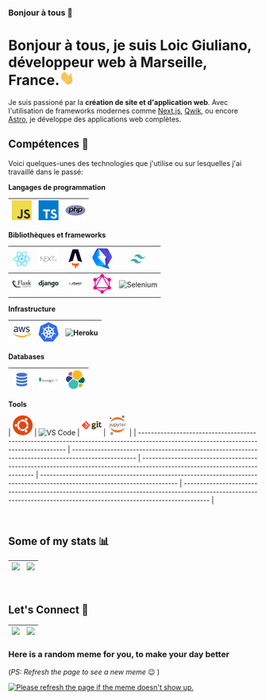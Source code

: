 ### Bonjour à tous 👋

<h1>Bonjour à tous, je suis Loic Giuliano, développeur web à Marseille, France.<img  src="https://raw.githubusercontent.com/ABSphreak/ABSphreak/master/gifs/Hi.gif" width="30px"></h1>

Je suis passioné par la **création de site et d'application web**. Avec l'utilisation de frameworks modernes comme <a href="https://nextjs.org/">Next.js</a>, <a href="https://qwik.dev/">Qwik</a>, ou encore <a href="https://astro.build/">Astro<a>, je développe des applications web complètes.

## Compétences :muscle:

Voici quelques-unes des technologies que j'utilise ou sur lesquelles j'ai travaillé dans le passé:

**Langages de programmation**

| <img alt="JS" title="JavaScript" width="40px" src="https://raw.githubusercontent.com/github/explore/master/topics/javascript/javascript.png"> | <img alt="Typescript" title="Typescript" width="40px" src="https://raw.githubusercontent.com/github/explore/main/topics/typescript/typescript.png"> | <img title="PHP" alt="PHP" width="40px" src="https://raw.githubusercontent.com/github/explore/main/topics/php/php.png"> |
| --------------------------------------------------------------------------------------------------------------------------------------------- | --------------------------------------------------------------------------------------------------------------------------------------------------- | ----------------------------------------------------------------------------------------------------------------------- |

**Bibliothèques et frameworks**

| <img title="React" alt="React" width="40px" src="https://raw.githubusercontent.com/github/explore/master/topics/react/react.png"> | <img title="Nextjs" alt="Nextjs" width="40px" src="https://raw.githubusercontent.com/github/explore/master/topics/nextjs/nextjs.png"> | <img title="Astro" alt="Astro" width="40px" src="https://raw.githubusercontent.com/github/explore/master/topics/astro/astro.png"> | <img title="Qwik" alt="Qwik" width="40px" src="https://raw.githubusercontent.com/DevWeb13/DevWeb13/7be38b75fe5bb6d0ce4306f4463056035c20ee70/qwik-1.svg">     | <img title="Tailwind" alt="Tailwind" width="40px" src="https://raw.githubusercontent.com/github/explore/master/topics/tailwind/tailwind.png"> |
| ----------------------------------------------------------------------------------------------------------------------------------------------------- | ---------------------------------------------------------------------------------------------------------------------------------------------------- | ------------------------------------------------------------------------------------------------------------------------------------------------------------- | ----------------------------------------------------------------------------------------------------------------------------------------- | ------------------------------------------------------------------------------------------------------------------------------------- |
| <img title="Flask" alt="Flask" width="40px" src="https://raw.githubusercontent.com/github/explore/master/topics/flask/flask.png">                     | <img title="Django" alt="Django" width="40px" src="https://raw.githubusercontent.com/github/explore/master/topics/django/django.png">                | <img title="jQuery" alt="jQuery" width="40px" src="https://raw.githubusercontent.com/github/explore/master/topics/jquery/jquery.png">                         | <img title="GrahpQL" alt="GraphQL" width="40px" src="https://raw.githubusercontent.com/github/explore/master/topics/graphql/graphql.png"> | <img title="Selenium" alt="Selenium" width="40px" src="https://img.icons8.com/color/48/000000/selenium-test-automation.png">          |

**Infrastructure**

| <img title="AWS" alt="AWS" width="40px" src="https://raw.githubusercontent.com/github/explore/main/topics/aws/aws.png"> | <img title="Kubernetes" alt="Kubernetes" width="40px" src="https://raw.githubusercontent.com/github/explore/main/topics/kubernetes/kubernetes.png"> | <img title="Heroku" alt="Heroku" width="40px" src="https://img.icons8.com/color/48/000000/heroku.png"> |
| ----------------------------------------------------------------------------------------------------------------------- | --------------------------------------------------------------------------------------------------------------------------------------------------- | ------------------------------------------------------------------------------------------------------ |

**Databases**

| <img title="SQL" alt="SQL" width="40px" src="https://raw.githubusercontent.com/github/explore/master/topics/sql/sql.png"> | <img title="MongoDB" alt="MongoDB" width="40px" src="https://raw.githubusercontent.com/github/explore/master/topics/mongodb/mongodb.png"> | <img title="ElasticSearch" alt="ElasticSearch" width="40px" src="https://raw.githubusercontent.com/github/explore/master/topics/elasticsearch/elasticsearch.png"> <br> |
| ------------------------------------------------------------------------------------------------------------------------- | ----------------------------------------------------------------------------------------------------------------------------------------- | ---------------------------------------------------------------------------------------------------------------------------------------------------------------------- |

**Tools**

| <img title="Ubuntu" alt="Ubuntu" width="40px" src="https://raw.githubusercontent.com/github/explore/master/topics/ubuntu/ubuntu.png"> | <img title="VS Code" alt="VS Code" width="40px" src="https://img.icons8.com/fluent/48/000000/visual-studio-code-2019.png"> | <img title="git" alt="git" width="40px" src="https://raw.githubusercontent.com/github/explore/master/topics/git/git.png"> | <img title="Jupyter Notebook" alt="Jupyter" width="40px" src="https://raw.githubusercontent.com/github/explore/master/topics/jupyter-notebook/jupyter-notebook.png"> |
| ------------------------------------------------------------------------------------------------------------------------------------- | -------------------------------------------------------------------------------------------------- | -------------------------------------------------------------------------------------------------------------------------- | ------------------------------------------------------------------------------------------------------------------------- | -------------------------------------------------------------------------------------------------------------------------------------------------------------------- |

<br>

## Some of my stats :bar_chart:

| <img src="https://github-readme-stats.vercel.app/api?username=techytushar&show_icons=true&theme=radical&include_all_commits=true"> | <a href="https://stackoverflow.com/users/story/5679285"><img src="https://github-readme-stackoverflow.vercel.app/?userID=5679285&theme=dark" height="250"></a> |
| ---------------------------------------------------------------------------------------------------------------------------------- | -------------------------------------------------------------------------------------------------------------------------------------------------------------- |

<br>

## Let's Connect :handshake:

| <a href="https://www.linkedin.com/in/tusharmit/"><img src="https://cdn2.iconfinder.com/data/icons/social-media-2285/512/1_Linkedin_unofficial_colored_svg-128.png" width="40"></a> | <a href="https://www.kaggle.com/techytushar/"><img src="https://www.vectorlogo.zone/logos/kaggle/kaggle-icon.svg" width="40"></a> |
| ---------------------------------------------------------------------------------------------------------------------------------------------------------------------------------- | --------------------------------------------------------------------------------------------------------------------------------- |

### Here is a random meme for you, to make your day better

(_PS: Refresh the page to see a new meme_ :wink: )

<a href="https://github.com/techytushar/random-memer"><img src='https://web-production-4cea.up.railway.app/' title="Meme" alt="Please refresh the page if the meme doesn't show up." height="400"></a>

<!--
**DevWeb13/DevWeb13** is a ✨ _special_ ✨ repository because its `README.md` (this file) appears on your GitHub profile.

Here are some ideas to get you started:

- 🔭 I’m currently working on ...
- 🌱 I’m currently learning ...
- 👯 I’m looking to collaborate on ...
- 🤔 I’m looking for help with ...
- 💬 Ask me about ...
- 📫 How to reach me: ...
- 😄 Pronouns: ...
- ⚡ Fun fact: ...
-->


